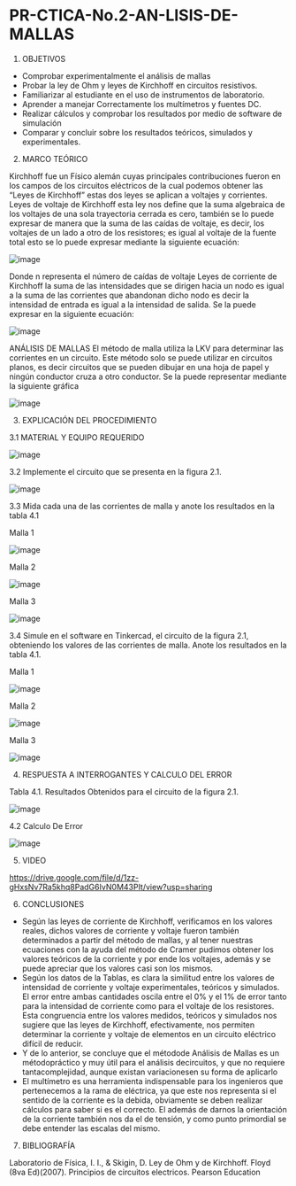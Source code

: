 # PR-CTICA-No.2-AN-LISIS-DE-MALLAS

1. OBJETIVOS

- Comprobar experimentalmente el análisis de mallas
- Probar la ley de Ohm y leyes de Kirchhoff en circuitos resistivos.
- Familiarizar al estudiante en el uso de instrumentos de laboratorio.
- Aprender a manejar Correctamente los multímetros y fuentes DC.
- Realizar cálculos y comprobar los resultados por medio de software de simulación
- Comparar y concluir sobre los resultados teóricos, simulados y experimentales.

2. MARCO TEÓRICO

Kirchhoff fue un Físico alemán cuyas principales contribuciones fueron en los campos de los circuitos eléctricos de la cual podemos obtener las “Leyes de Kirchhoff” estas dos leyes se aplican a voltajes y corrientes.
Leyes de voltaje de Kirchhoff esta ley nos define que la suma algebraica de los voltajes de una sola trayectoria cerrada es cero, también se lo puede expresar de manera que la suma de las caídas de voltaje, es decir, los voltajes de un lado a otro de los resistores; es igual al voltaje de la fuente total esto se lo puede expresar mediante la siguiente ecuación:

![image](https://user-images.githubusercontent.com/117045943/202712053-d4604492-4ba2-472b-beb7-23197fdc9e18.png)

Donde n representa el número de caídas de voltaje
Leyes de corriente de Kirchhoff la suma de las intensidades que se dirigen hacia un nodo es igual a la suma de las corrientes que abandonan dicho nodo es decir la intensidad de entrada es igual a la intensidad de salida. Se la puede expresar en la siguiente ecuación:

![image](https://user-images.githubusercontent.com/117045943/202712095-d2e23e19-f05a-4370-8301-8633d0569d8b.png)

ANÁLISIS DE MALLAS
El método de malla utiliza la LKV para determinar las corrientes en un circuito. Este método solo se puede utilizar en circuitos planos, es decir circuitos que se pueden dibujar en una hoja de papel y ningún conductor cruza a otro conductor. Se la puede representar mediante la siguiente gráfica 

![image](https://user-images.githubusercontent.com/117045943/202712157-14496ae5-a5d1-4abd-84d9-26d19192669c.png)

3. EXPLICACIÓN DEL PROCEDIMIENTO

3.1 MATERIAL Y EQUIPO REQUERIDO

![image](https://user-images.githubusercontent.com/117045943/202614903-3a993647-f7fe-4d6d-9d8c-1cbae8798568.png)

3.2 Implemente el circuito que se presenta en la figura 2.1.

![image](https://user-images.githubusercontent.com/117045943/202615117-356760e3-6702-42bd-b0a7-9516145070f2.png)

3.3 Mida cada una de las corrientes de malla y anote los resultados en la tabla 4.1

Malla 1

![image](https://user-images.githubusercontent.com/117045943/202615272-1ad728b6-198f-49a7-b150-43ae7cdefe4a.png)

Malla 2

![image](https://user-images.githubusercontent.com/117045943/202615293-d3643aec-6689-41da-bcb1-46692f54dfa8.png)

Malla 3

![image](https://user-images.githubusercontent.com/117045943/202615298-04407947-1a26-4602-bdf8-1ab58dd206be.png)


3.4 Simule en el software en Tinkercad, el circuito de la figura 2.1, obteniendo los valores de las corrientes de malla. Anote los resultados en la tabla 4.1.

Malla 1

![image](https://user-images.githubusercontent.com/117045943/202615411-3985724d-7b22-4273-9fda-7e96c14004d2.png)

Malla 2

![image](https://user-images.githubusercontent.com/117045943/202615426-ec3b67eb-407b-4ffb-baaa-d4372d0402b2.png)

Malla 3

![image](https://user-images.githubusercontent.com/117045943/202615886-202f1161-b622-49d7-8729-358d8e45eee3.png)

4. RESPUESTA A INTERROGANTES Y CALCULO DEL ERROR

Tabla 4.1. Resultados Obtenidos para el circuito de la figura 2.1.

![image](https://user-images.githubusercontent.com/117045943/202617167-a9d28488-2000-43d6-8e52-129ed84de2be.png)


4.2 Calculo De Error

![image](https://user-images.githubusercontent.com/117045943/202617197-0946cd8d-a3dd-4555-af60-3300bbba98f7.png)

5. VIDEO

https://drive.google.com/file/d/1zz-gHxsNv7Ra5khq8PadG6IvN0M43PIt/view?usp=sharing

6. CONCLUSIONES

- Según las leyes de corriente de Kirchhoff, verificamos en los valores reales, dichos valores de corriente y voltaje fueron también determinados a partir del método de mallas, y al tener nuestras ecuaciones con la ayuda del método de Cramer pudimos obtener los valores teóricos de la corriente y por ende los voltajes, además y se puede apreciar que los valores casi son los mismos. 
- Según los datos de la Tablas, es clara la similitud entre los valores de intensidad de corriente y voltaje experimentales, teóricos y simulados. El error entre ambas cantidades oscila entre el 0% y el 1% de error tanto para la intensidad de corriente como para el voltaje de los resistores. Esta congruencia entre los valores medidos, teóricos y simulados nos sugiere que las leyes de Kirchhoff, efectivamente, nos permiten determinar la corriente y voltaje de elementos en un circuito eléctrico difícil de reducir. 
- Y de lo anterior, se concluye que el métodode   Análisis   de   Mallas   es   un   métodopráctico   y   muy   útil   para   el   análisis   decircuitos,   y   que   no   requiere   tantacomplejidad,   aunque   existan   variacionesen su forma de aplicarlo
- El multímetro es una herramienta indispensable para los ingenieros que pertenecemos a la rama de eléctrica, ya que este nos representa si el sentido de la corriente es la debida, obviamente se deben realizar cálculos para saber si es el correcto. El además de darnos la orientación de la corriente también nos da el de tensión, y como punto primordial se debe entender las escalas del mismo.

7. BIBLIOGRAFÍA

Laboratorio de Física, I. I., & Skigin, D. Ley de Ohm y de Kirchhoff.
Floyd (8va Ed)(2007). Principios de circuitos electricos. Pearson Education
